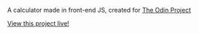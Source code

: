 A calculator made in front-end JS, created for [The Odin Project](https://www.theodinproject.com/)

[View this project live!](https://dylanjacobson.github.io/calculator/)
